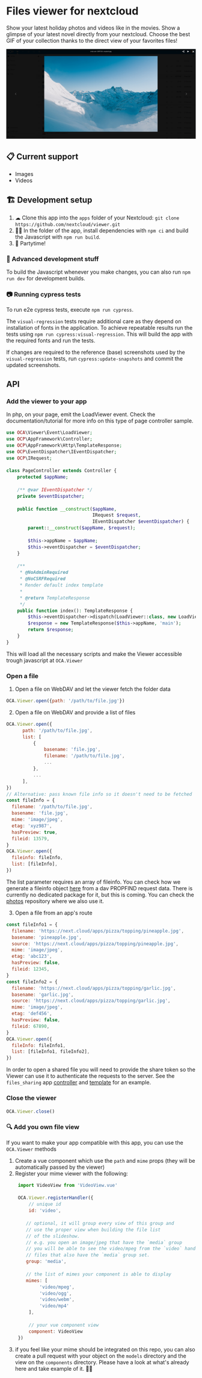 <!--
  - SPDX-FileCopyrightText: 2019 Nextcloud GmbH and Nextcloud contributors
  - SPDX-License-Identifier: AGPL-3.0-or-later
-->
# Files viewer for nextcloud

Show your latest holiday photos and videos like in the movies. Show a glimpse of your latest novel directly from your nextcloud. Choose the best GIF of your collection thanks to the direct view of your favorites files!

![viewer](https://raw.githubusercontent.com/nextcloud/screenshots/master/apps/Viewer/viewer.png?v=2)

## 📋 Current support
- Images
- Videos

## 🏗 Development setup
1. ☁ Clone this app into the `apps` folder of your Nextcloud: `git clone https://github.com/nextcloud/viewer.git`
2. 👩‍💻 In the folder of the app, install dependencies with `npm ci` and build the Javascript with `npm run build`.
3. 🎉 Partytime!

### 🧙 Advanced development stuff
To build the Javascript whenever you make changes, you can also run `npm run dev` for development builds.

### 📷 Running cypress tests
To run e2e cypress tests, execute `npm run cypress`.

The `visual-regression` tests require additional care as they depend on installation of fonts in the application. To achieve repeatable results run the tests using `npm run cypress:visual-regression`. This will build the app with the required fonts and run the tests.

If changes are required to the reference (base) screenshots used by the `visual-regression` tests, run `cypress:update-snapshots` and commit the updated screenshots.

## API

### Add the viewer to your app
In php, on your page, emit the LoadViewer event.
Check the documentation/tutorial for more info on this type of page controller sample.
``` php
use OCA\Viewer\Event\LoadViewer;
use OCP\AppFramework\Controller;
use OCP\AppFramework\Http\TemplateResponse;
use OCP\EventDispatcher\IEventDispatcher;
use OCP\IRequest;

class PageController extends Controller {
	protected $appName;

	/** @var IEventDispatcher */
	private $eventDispatcher;

	public function __construct($appName,
								IRequest $request,
								IEventDispatcher $eventDispatcher) {
		parent::__construct($appName, $request);

		$this->appName = $appName;
		$this->eventDispatcher = $eventDispatcher;
	}

	/**
	 * @NoAdminRequired
	 * @NoCSRFRequired
	 * Render default index template
	 *
	 * @return TemplateResponse
	 */
	public function index(): TemplateResponse {
		$this->eventDispatcher->dispatch(LoadViewer::class, new LoadViewer());
		$response = new TemplateResponse($this->appName, 'main');
		return $response;
	}
}
```
This will load all the necessary scripts and make the Viewer accessible trough javascript at `OCA.Viewer`

### Open a file
1. Open a file on WebDAV and let the viewer fetch the folder data
  ```js
  OCA.Viewer.open({path: '/path/to/file.jpg'})
  ```
2. Open a file on WebDAV and provide a list of files
  ```js
  OCA.Viewer.open({
		path: '/path/to/file.jpg',
		list: [
			{
				basename: 'file.jpg',
				filename: '/path/to/file.jpg',
				...
			},
			...
		],
  })
  // Alternative: pass known file info so it doesn't need to be fetched
  const fileInfo = {
	filename: '/path/to/file.jpg',
	basename: 'file.jpg',
	mime: 'image/jpeg',
	etag: 'xyz987',
	hasPreview: true,
	fileid: 13579,
  }
  OCA.Viewer.open({
	fileinfo: fileInfo,
	list: [fileInfo],
  })
  ```
  The list parameter requires an array of fileinfo. You can check how we generate a fileinfo object [here](https://github.com/nextcloud/viewer/blob/master/src/utils/fileUtils.js#L97) from a dav PROPFIND request data. There is currently no dedicated package for it, but this is coming. You can check the [photos](https://github.com/nextcloud/photos) repository where we also use it.

3. Open a file from an app's route
  ```js
  const fileInfo1 = {
	filename: 'https://next.cloud/apps/pizza/topping/pineapple.jpg',
	basename: 'pineapple.jpg',
	source: 'https://next.cloud/apps/pizza/topping/pineapple.jpg',
	mime: 'image/jpeg',
	etag: 'abc123',
	hasPreview: false,
	fileid: 12345,
  }
  const fileInfo2 = {
	filename: 'https://next.cloud/apps/pizza/topping/garlic.jpg',
	basename: 'garlic.jpg',
	source: 'https://next.cloud/apps/pizza/topping/garlic.jpg',
	mime: 'image/jpeg',
	etag: 'def456',
	hasPreview: false,
	fileid: 67890,
  }
  OCA.Viewer.open({
	fileInfo: fileInfo1,
	list: [fileInfo1, fileInfo2],
  })
  ```

In order to open a shared file you will need to provide the share token
so the Viewer can use it to authenticate the requests to the server.
See the `files_sharing` app
[controller](https://github.com/nextcloud/server/blob/master/apps/files_sharing/lib/Controller/ShareController.php#L404)
and
[template](https://github.com/nextcloud/server/blob/master/apps/files_sharing/templates/public.php#L18)
for an example.

### Close the viewer
```js
OCA.Viewer.close()
```

### 🔍 Add you own file view
If you want to make your app compatible with this app, you can use the `OCA.Viewer` methods
1. Create a vue component which use the `path` and `mime` props (they will be automatically passed by the viewer)
2. Register your mime viewer with the following:
   ``` js
    import VideoView from 'VideoView.vue'

    OCA.Viewer.registerHandler({
        // unique id
        id: 'video',

       // optional, it will group every view of this group and
       // use the proper view when building the file list
       // of the slideshow.
       // e.g. you open an image/jpeg that have the `media` group
       // you will be able to see the video/mpeg from the `video` handler
       // files that also have the `media` group set.
       group: 'media',

       // the list of mimes your component is able to display
       mimes: [
            'video/mpeg',
            'video/ogg',
            'video/webm',
            'video/mp4'
        ],

        // your vue component view
        component: VideoView
    })
   ```
3. if you feel like your mime should be integrated on this repo, you can also create a pull request with your object on the `models` directory and the view on the `components` directory. Please have a look at what's already here and take example of it. 🙇‍♀️
